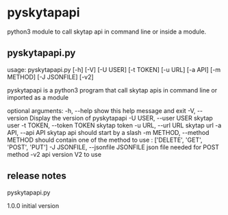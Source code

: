 # pyskytapapi
python3 module to call skytap api in command line or inside a module.  


## pyskytapapi.py


usage: pyskytapapi.py [-h] [-V] [-U USER] [-t TOKEN] [-u URL] [-a API] [-m METHOD] [-J JSONFILE] [-v2]

pyskytapapi is a python3 program that call skytap apis in command line or imported as a module

optional arguments:
  -h, --help            show this help message and exit
  -V, --version         Display the version of pyskytapapi
  -U USER, --user USER  skytap user
  -t TOKEN, --token TOKEN
                        skytap token
  -u URL, --url URL     skytap url
  -a API, --api API     skytap api should start by a slash
  -m METHOD, --method METHOD
                        should contain one of the method to use : ['DELETE', 'GET', 'POST', 'PUT']
  -J JSONFILE, --jsonfile JSONFILE
                        json file needed for POST method
  -v2                   api version V2 to use


## release notes

pyskytapapi.py

1.0.0 initial version